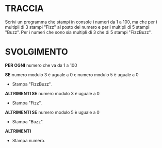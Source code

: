 # TRACCIA

Scrivi un programma che stampi in console i numeri da 1 a 100,
ma che per i multipli di 3 stampi "Fizz" al posto del numero e per i multipli di 5 stampi "Buzz".
Per i numeri che sono sia multipli di 3 che di 5 stampi "FizzBuzz".

# SVOLGIMENTO

**PER OGNI** numero che va da 1 a 100

**SE** numero modulo 3 è uguale a 0 e numero modulo 5 è uguale a 0

- Stampa "FizzBuzz".

**ALTRIMENTI SE** numero modulo 3 è uguale a 0

- Stampa "Fizz".

**ALTRIMENTI SE** numero modulo 5 è uguale a 0

- Stampa "Buzz".

**ALTRIMENTI**

- Stampa numero.
